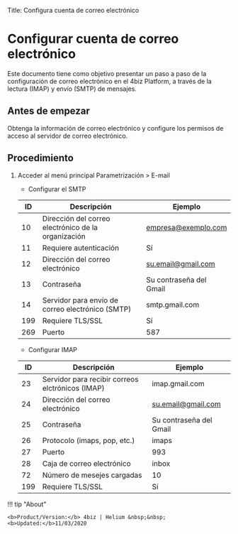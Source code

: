 Title: Configura cuenta de correo electrónico

# Configurar cuenta de correo electrónico

Este documento tiene como objetivo presentar un paso a paso de la configuración de correo electrónico en el 4biz Platform, a través de la lectura (IMAP) y envío (SMTP) de mensajes.

Antes de empezar
--------------

Obtenga la información de correo electrónico y configure los permisos de acceso al servidor de correo electrónico.

Procedimiento
-----------

1. Acceder al menú principal Parametrización > E-mail

    - Configurar el SMTP

    |ID |Descripción | Ejemplo |
    |---|----------|---------|
    |10 | Dirección del correo electrónico de la organización	| empresa@exemplo.com |
    |11 | Requiere autenticación | Sí |
    |12 | Dirección del correo electrónico | su.email@gmail.com |
    |13 | Contraseña | Su contraseña del Gmail |
    |14 | Servidor para envío de correo electrónico (SMTP) | smtp.gmail.com |
    |199| Requiere TLS/SSL | Sí |
    |269| Puerto| 587 |


    - Configurar IMAP

    |ID | Descripción | Ejemplo |
    |---|-----------|---------|
    |23 | Servidor para recibir correos elctrónicos (IMAP) | imap.gmail.com |
    |24 | Dirección del correo electrónico | su.email@gmail.com |
    |25 | Contraseña | Su contraseña del Gmail |
    |26 | Protocolo (imaps, pop, etc.) | imaps |
    |27 | Puerto | 993 |
    |28 | Caja de correo electrónico | inbox |
    |72 | Número de mesejes cargadas | 10 |
    |199| Requiere TLS/SSL | Sí |

	
!!! tip "About"

    <b>Product/Version:</b> 4biz | Helium &nbsp;&nbsp;
    <b>Updated:</b>11/03/2020 
	
